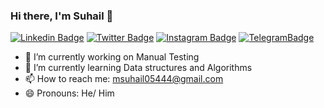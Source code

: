### Hi there, I'm Suhail 👋

<!--
**sm9416220/sm9416220** is a ✨ _special_ ✨ repository because its `README.md` (this file) appears on your GitHub profile.

Here are some ideas to get you started:
-->

<!-- Social media icons -->
[![Linkedin Badge](https://img.shields.io/badge/-LinkedIn-0e76a8?style=flat-square&logo=Linkedin&logoColor=white)](https://www.linkedin.com/in/mohd-suhail-087a62219/)
[![Twitter Badge](https://img.shields.io/badge/-Twitter-00acee?style=flat-square&logo=Twitter&logoColor=white)](https://twitter.com/MohdSuh13562246)
[![Instagram Badge](https://img.shields.io/badge/-Instagram-e4405f?style=flat-square&logo=Instagram&logoColor=white)](https://www.instagram.com/msuhail_malik/)
[![TelegramBadge](https://img.shields.io/badge/-Telegram-0088cc?style=flat-square&logo=Telegram&logoColor=white)](https://t.me/@msuhail054)

- 🔭 I’m currently working on Manual Testing
- 🌱 I’m currently learning Data structures and Algorithms
- 📫 How to reach me: msuhail05444@gmail.com
- 😄 Pronouns: He/ Him
<!--- 👯 I’m looking to collaborate on ...
- 🤔 I’m looking for help with ...
- 💬 Ask me about ...
- ⚡ Fun fact: ...-->
